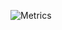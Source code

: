 ![Metrics](https://metrics.lecoq.io/F4NT0?template=classic&isocalendar=1&languages=1&introduction=1&gists=1&achievements=1&isocalendar.duration=half-year&languages.colors=github&languages.threshold=0%25&introduction.title=true&achievements.threshold=C&achievements.secrets=true&achievements.limit=4&config.timezone=America%2FSao_Paulo)
